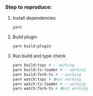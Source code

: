 ### Step to reproduce:

1. Install dependencies
    ```bash
    yarn
    ```
2. Build plugin
    ```bash
    yarn build:plugin
    ```
3. Run build and type check
    ```bash
    yarn build:tspc # ✅ working
    yarn build:ts-loader # ✅ working
    yarn build:fork-ts # ✅ working
    yarn watch:tspc # ⛔️not working
    yarn watch:ts-loader # ✅ working
    yarn watch:fork-ts # ⛔️not working
    ```